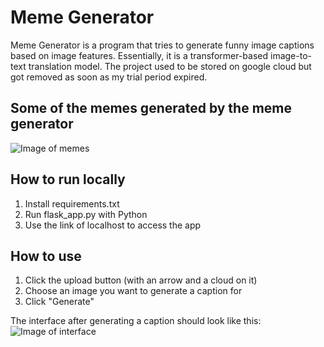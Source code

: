 # Meme Generator
Meme Generator is a program that tries to generate funny image captions based on image features. Essentially, it is a transformer-based image-to-text translation model.
The project used to be stored on google cloud but got removed as soon as my trial period expired.

## Some of the memes generated by the meme generator
![Image of memes](https://i.imgur.com/8hY6vNy.png)

## How to run locally
1. Install requirements.txt
2. Run flask_app.py with Python
3. Use the link of localhost to access the app

## How to use
1. Click the upload button (with an arrow and a cloud on it)
2. Choose an image you want to generate a caption for
3. Click "Generate"

The interface after generating a caption should look like this:
![Image of interface](https://i.imgur.com/AAwkCvk.jpg)
